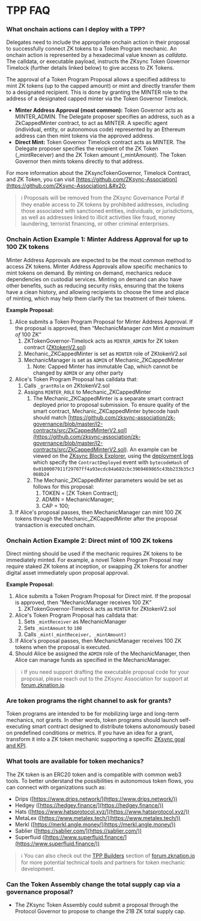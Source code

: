 # TPP FAQ

### What onchain actions can I deploy with a TPP?

Delegates need to include the appropriate onchain action in their proposal to successfully connect ZK tokens to a Token Program mechanic. An onchain action is represented by a hexadecimal value known as _calldata_. The calldata, or executable payload, instructs the ZKsync Token Governor Timelock (further details linked below) to give access to ZK Tokens.

The approval of a Token Program Proposal allows a specified address to mint ZK tokens (up to the capped amount) or mint and directly transfer them to a designated recipient. This is done by granting the MINTER role to the address of a designated capped minter via the Token Governor Timelock.

* **Minter Address Approval (most common):** Token Governor acts as MINTER\_ADMIN. The Delegate proposer specifies an address, such as a ZkCappedMinter contract, to act as MINTER. A specific agent (individual, entity, or autonomous code) represented by an Ethereum address can then mint tokens via the approved address.
* **Direct Mint:** Token Governor Timelock contract acts as MINTER. The Delegate proposer specifies the recipient of the ZK Token (\_mintReceiver) and the ZK Token amount (\_mintAmount). The Token Governor then mints tokens directly to that address.

For more information about the ZKsyncTokenGovernor, Timelock Contract, and ZK Token, you can visit [https://github.com/ZKsync-Association](https://github.com/ZKsync-Association).&#x20;

> ℹ️ Proposals will be removed from the ZKsync Governance Portal if they enable access to ZK tokens by prohibited addresses, including those associated with sanctioned entities, individuals, or jurisdictions, as well as addresses linked to illicit activities like fraud, money laundering, terrorist financing, or other criminal enterprises.

### **Onchain Action Example 1: Minter Address Approval for up to 100 ZK tokens**

Minter Address Approvals are expected to be the most common method to access ZK tokens. Minter Address Approvals allow specific mechanics to mint tokens on demand. By minting on demand, mechanics reduce dependencies on custodial services. Minting on demand can also have other benefits, such as reducing security risks, ensuring that the tokens have a clean history, and allowing recipients to choose the time and place of minting, which may help them clarify the tax treatment of their tokens.

**Example Proposal:**

1. Alice submits a Token Program Proposal for Minter Address Approval. If the proposal is approved, then “MechanicManager _can_ Mint _a maximum of_ 100 ZK”
   1. ZKTokenGovernor-Timelock acts as `MINTER_ADMIN` for ZK token contract ([ZKtokenV2.sol](https://github.com/zksync-association/zk-governance/blob/master/l2-contracts/src/ZkTokenV2.sol))
   2. Mechanic\_ZKCappedMinter is set as `MINTER` role of ZKtokenV2.sol
   3. MechanicManager is set as `ADMIN` of Mechanic\_ZKCappedMinter
      1. Note: Capped Minter has immutable Cap, which cannot be changed by `ADMIN` or any other party
2. Alice's Token Program Proposal has calldata that:
   1. Calls `_grantRole` on ZKtokenV2.sol
   2. Assigns `MINTER_ROLE` to Mechanic\_ZKCappedMinter
      1. The Mechanic\_ZKCappedMinter is a separate smart contract deployed prior to proposal submission. To ensure quality of the smart contract, Mechanic\_ZKCappedMinter bytecode hash should match [https://github.com/zksync-association/zk-governance/blob/master/l2-contracts/src/ZkCappedMinterV2.sol](https://github.com/zksync-association/zk-governance/blob/master/l2-contracts/src/ZkCappedMinterV2.sol). An example can be viewed on the [ZKsync Block Explorer](https://era.zksync.network/address/0x00D3dc9676572d04665A64Ee72A78cF0358F6382#code), using the [deployment logs](https://www.notion.so/FINAL-Token-Governor-Proposal-Submission-Guidelines-NEW-SUBPAGE-1d697013caf546dabbebb9f8aeaefecd?pvs=21) which specify the `ContractDeployed` event with `bytecodeHash`  of `0x0100007911f29707ff4a93ecdc84a682cbc3969469865c43bb233b35c3068b24`
      2. The Mechanic\_ZKCappedMinter parameters would be set as follows for this proposal:
         1. TOKEN = \[ZK Token Contract];
         2. ADMIN = MechanicManager;
         3. CAP = 100;
3. If Alice's proposal passes, then MechanicManager can mint 100 ZK tokens through the Mechanic\_ZKCappedMinter after the proposal transaction is executed onchain.

### **Onchain Action Example 2: Direct mint of 100 ZK tokens**

Direct minting should be used if the mechanic requires ZK tokens to be immediately minted. For example, a novel Token Program Proposal may require staked ZK tokens at inception, or swapping ZK tokens for another digital asset immediately upon proposal approval.

**Example Proposal:**

1. Alice submits a Token Program Proposal for Direct mint. If the proposal is approved, then “MechanicManager receives 100 ZK”
   1. ZKTokenGovernor-Timelock acts as `MINTER` for ZKtokenV2.sol
2. Alice's Token Program Proposal has calldata that:
   1. Sets `_mintReceiver` as MechanicManager
   2. Sets `_mintAmount` to `100`
   3. Calls `_mint(_mintReceiver, _mintAmount)`
3. If Alice's proposal passes, then MechanicManager receives 100 ZK tokens when the proposal is executed.
4. Should Alice be assigned the `ADMIN` role of the MechanicManager, then Alice can manage funds as specified in the MechanicManager.

> ℹ️ If you need support drafting the executable proposal code for your proposal, please reach out to the ZKsync Association for support at [forum.zknation.io](http://forum.zknation.io/).

### Are token programs the right channel to ask for grants?

Token programs are intended to be for mobilizing large and long-term mechanics, not grants. In other words, token programs should launch self-executing smart contract designed to distribute tokens autonomously based on predefined conditions or metrics. If you have an idea for a grant, transform it into a ZK token mechanic supporting a specific [ZKsync goal and KPI](https://docs.zknation.io/zk-nation/zksync-governance-system-north-star).

### What tools are available for token mechanics?

The ZK token is an ERC20 token and is compatible with common web3 tools. To better understand the possibilities in autonomous token flows, you can connect with organizations such as:

* Drips ([https://www.drips.network/](https://www.drips.network/))
* Hedgey ([https://hedgey.finance/](https://hedgey.finance/))
* Hats ([https://www.hatsprotocol.xyz/](https://www.hatsprotocol.xyz/))
* MetaLex ([https://www.metalex.tech/](https://www.metalex.tech/))
* Merkl ([https://merkl.angle.money/](https://merkl.angle.money/))
* Sablier ([https://sablier.com/](https://sablier.com/))
* Superfluid ([https://www.superfluid.finance/](https://www.superfluid.finance/))

> ℹ️ You can also check out the [TPP Builders](https://forum.zknation.io/c/token-mechanics/tpp-builders/43) section of [forum.zknation.io](http://forum.zknation.io) for more potential technical tools and partners for token mechanic development.&#x20;

### Can the Token Assembly change the total supply cap via a governance proposal?

* The ZKsync Token Assembly could submit a proposal through the Protocol Governor to propose to change the 21B ZK total supply cap.
